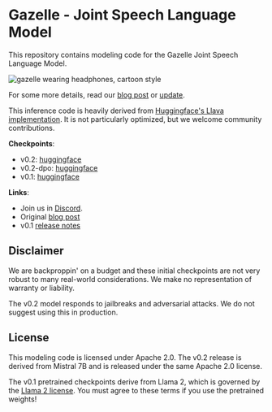 # Gazelle - Joint Speech Language Model

This repository contains modeling code for the Gazelle Joint Speech Language Model. 

![gazelle wearing headphones, cartoon style](logo.webp)

For some more details, read our [blog post](https://tincans.ai/slm) or [update](https://tincans.ai/slm2).

This inference code is heavily derived from [Huggingface's Llava implementation](https://github.com/huggingface/transformers/blob/f7ef7cec6c6c162087421f36a17eabdbb223579d/src/transformers/models/llava/modeling_llava.py). It is not particularly optimized, but we welcome community contributions.

**Checkpoints**:

- v0.2: [huggingface](https://huggingface.co/tincans-ai/gazelle-v0.2)
- v0.2-dpo: [huggingface](https://huggingface.co/tincans-ai/gazelle-v0.2-dpo)
- v0.1: [huggingface](https://huggingface.co/tincans-ai/gazelle-v0.1)

**Links**:

- Join us in [Discord](https://discord.gg/qyC5h3FSzU).
- Original [blog post](https://tincans.ai/slm)
- v0.1 [release notes](https://tincans.ai/slm2)


## Disclaimer

We are backproppin' on a budget and these initial checkpoints are not very robust to many real-world considerations. We make no representation of warranty or liability.

The v0.2 model responds to jailbreaks and adversarial attacks. We do not suggest using this in production.

## License

This modeling code is licensed under Apache 2.0. The v0.2 release is derived from Mistral 7B and is released under the same Apache 2.0 license.

The v0.1 pretrained checkpoints derive from Llama 2, which is governed by the [Llama 2 license](https://ai.meta.com/llama/license/). You must agree to these terms if you use the pretrained weights!

